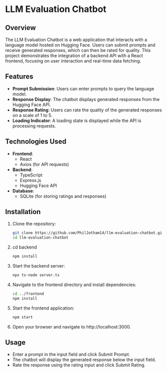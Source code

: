 # LLM Evaluation Chatbot

## Overview

The LLM Evaluation Chatbot is a web application that interacts with a language model hosted on Hugging Face. Users can submit prompts and receive generated responses, which can then be rated for quality. This project demonstrates the integration of a backend API with a React frontend, focusing on user interaction and real-time data fetching.

## Features

- **Prompt Submission**: Users can enter prompts to query the language model.
- **Response Display**: The chatbot displays generated responses from the Hugging Face API.
- **Response Rating**: Users can rate the quality of the generated responses on a scale of 1 to 5.
- **Loading Indicator**: A loading state is displayed while the API is processing requests.

## Technologies Used

- **Frontend**: 
  - React
  - Axios (for API requests)
- **Backend**: 
  - TypeScript
  - Express.js
  - Hugging Face API
- **Database**: 
  - SQLite (for storing ratings and responses)

## Installation

1. Clone the repository:
   ```bash
   git clone https://github.com/PhilJotham14/llm-evaluation-chatbot.git
   cd llm-evaluation-chatbot
2. cd backend
   ```bash
   npm install

3. Start the backend server:
   ```bash
   npx ts-node server.ts

4. Navigate to the frontend directory and install dependencies:
   ```bash
   cd ../frontend
   npm install

5. Start the frontend application:
   ```bash
   npm start

6. Open your browser and navigate to http://localhost:3000.

## Usage
- Enter a prompt in the input field and click Submit Prompt.
- The chatbot will display the generated response below the input field.
- Rate the response using the rating input and click Submit Rating.
